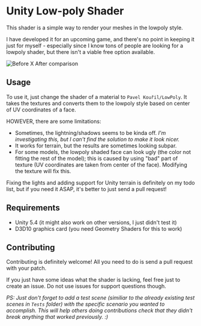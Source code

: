 # Unity Low-poly Shader

This shader is a simple way to render your meshes in the lowpoly style.

I have developed it for an upcoming game, and there's no point in keeping it just for myself - especially since I know tons of people are looking for a lowpoly shader, but there isn't a viable free option available.

![Before X After comparison](http://i.imgur.com/8blLN5t.png)

## Usage

To use it, just change the shader of a material to `Pavel Kouřil/LowPoly`. It takes the textures and converts them to the lowpoly style based on center of UV coordinates of a face.

HOWEVER, there are some limitations:

- Sometimes, the lightning/shadows seems to be kinda off. *I'm investigating this, but I can't find the solution to make it look nicer.*
- It works for terrain, but the results are sometimes looking subpar.
- For some models, the lowpoly shaded face can look ugly (the color not fitting the rest of the model); this is caused by using "bad" part of texture (UV coordinates are taken from center of the face). Modifying the texture will fix this.

Fixing the lights and adding support for Unity terrain is definitely on my todo list, but if you need it ASAP, it's better to just send a pull request!

## Requirements

- Unity 5.4 (it might also work on other versions, I just didn't test it)
- D3D10 graphics card (you need Geometry Shaders for this to work)

## Contributing

Contributing is definitely welcome! All you need to do is send a pull request with your patch.

If you just have some ideas what the shader is lacking, feel free just to create an issue. Do not use issues for support questions though.

*PS: Just don't forget to add a test scene (similiar to the already existing test scenes in `Tests` folder) with the specific scenario you wanted to accomplish. This will help others doing contributions check that they didn't break anything that worked previously. :)*
